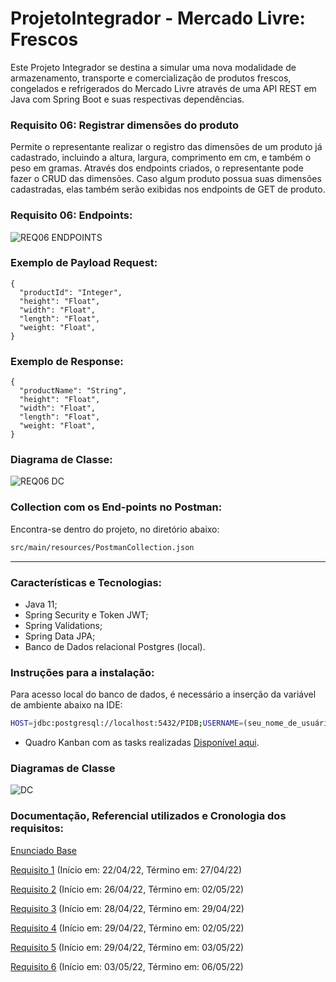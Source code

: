 # ProjetoIntegrador - Mercado Livre: Frescos


Este Projeto Integrador se destina a simular uma nova modalidade de armazenamento, transporte e comercialização de produtos frescos, congelados e refrigerados do Mercado Livre através de uma API REST em Java com Spring Boot e suas respectivas dependências.

### Requisito 06: Registrar dimensões do produto

Permite o representante realizar o registro das dimensões de um produto já cadastrado, incluindo a altura, largura, comprimento em cm, e também o peso em gramas. Através dos endpoints criados, o representante pode fazer o CRUD das dimensões. Caso algum produto possua suas dimensões cadastradas, elas também serão exibidas nos endpoints de GET de produto.

### Requisito 06: Endpoints:

![REQ06 ENDPOINTS](https://user-images.githubusercontent.com/101266447/166931944-fbe11db9-0119-445a-ad23-8d0465d6e8cd.png)

### Exemplo de Payload Request:

```
{
  "productId": "Integer",
  "height": "Float",
  "width": "Float",
  "length": "Float",
  "weight: "Float",
}
```

### Exemplo de Response:

```
{
  "productName": "String",
  "height": "Float",
  "width": "Float",
  "length": "Float",
  "weight: "Float",
}
```

### Diagrama de Classe:

![REQ06 DC](https://user-images.githubusercontent.com/101266447/166931555-e7abca06-efeb-47b0-b910-11fc7dc8cc55.png)

### Collection com os End-points no Postman:

Encontra-se dentro do projeto, no diretório abaixo:

```sh
src/main/resources/PostmanCollection.json
```
-----
### Características e Tecnologias:
- Java 11;
- Spring Security e Token JWT;
- Spring Validations;
- Spring Data JPA;
- Banco de Dados relacional Postgres (local).

### Instruções para a instalação:

Para acesso local do banco de dados, é necessário a inserção da variável de ambiente abaixo na IDE:

```sh
HOST=jdbc:postgresql://localhost:5432/PIDB;USERNAME=(seu_nome_de_usuário);PASSWORD=(sua_senha_definida)
```
- Quadro Kanban com as tasks realizadas [Disponível aqui](https://github.com/juliocesargama/ProjetoIntegrador-MeliFrescos/projects/1).

### Diagramas de Classe
![DC](https://user-images.githubusercontent.com/70298438/166481858-c235e35d-9865-4d2c-a556-cd2ab11989a9.jpg)


### Documentação, Referencial utilizados e Cronologia dos requisitos:

[Enunciado Base](https://drive.google.com/file/d/1bBOM49bxqRR7apxP3sgV7_LRiTq9xQD2/view)

[Requisito 1](https://drive.google.com/file/d/1rbT3upYAwN-CrOVtze0M2Fq7Cobuj7FD/view) (Início em: 22/04/22, Término em: 27/04/22)

[Requisito 2](https://drive.google.com/file/d/1M66St3F6TwWJ6WG_s1in75_bMyeKb8PM/view) (Início em: 26/04/22, Término em: 02/05/22)

[Requisito 3](https://drive.google.com/file/d/1GnTl6sHhdvyKjR0oz0nXlyvzH-oW_2Jv/view) (Início em: 28/04/22, Término em: 29/04/22)

[Requisito 4](https://drive.google.com/file/d/1kNZLztafr2tXuDU24W9xwUu09va2kMP0/view) (Início em: 29/04/22, Término em: 02/05/22)

[Requisito 5](https://drive.google.com/file/d/1yiEzdwI87K7AO9bgPffHbb0DPjVKM-oP/view) (Início em: 29/04/22, Término em: 03/05/22)

[Requisito 6](https://drive.google.com/file/d/1zlRtIPjK4r0WdrzFs7LIVA_8Q5HyDgXz/view) (Início em: 03/05/22, Término em: 06/05/22)
